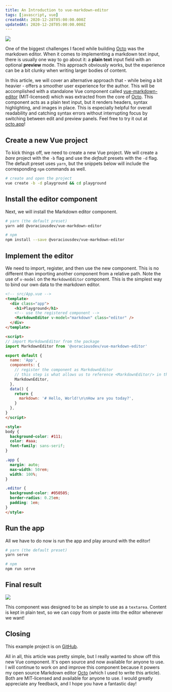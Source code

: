 ```yaml
---
title: An Introduction to vue-markdown-editor
tags: [javascript, vue]
createdAt: 2020-12-28T05:00:00.000Z
updatedAt: 2020-12-28T05:00:00.000Z
---
```


[![](https://raw.githubusercontent.com/voracious/vue-markdown-editor/master/images/screenshot.png)](https://github.com/voracious/vue-markdown-editor)

One of the biggest challenges I faced while building [Octo](https://octo.app) was the markdown editor. When it comes to implementing a markdown text input, there is usually one way to go about it: a **plain text** input field with an optional **preview** mode. This approach obviously works, but the experience can be a bit clunky when writing larger bodies of content.

In this article, we will cover an alternative approach that - while being a bit heavier - offers a smoother user experience for the author. This will be accomplished with a standalone Vue component called [vue-markdown-editor](https://github.com/voracious/vue-markdown-editor) (MIT-licensed) which was extracted from the core of [Octo](https://octo.app). This component acts as a plain text input, but it renders headers, syntax highlighting, and images in place. This is especially helpful for overall readability and catching syntax errors without interrupting focus by switching between edit and preview panels. Feel free to try it out at [octo.app](https://octo.app)!

<!-- more -->

## Create a new Vue project

To kick things off, we need to create a new Vue project. We will create a _bare_ project with the `-b` flag and use the _default_ presets with the `-d` flag. The default preset uses `yarn`, but the snippets below will include the corresponding `npm` commands as well.

```bash
# create and open the project
vue create -b -d playground && cd playground
```

## Install the editor component

Next, we will install the Markdown editor component.

```bash
# yarn (the default preset)
yarn add @voraciousdev/vue-markdown-editor

# npm
npm install --save @voraciousdev/vue-markdown-editor
```

## Implement the editor

We need to import, register, and then use the new component. This is no different than importing another component from a relative path. Note the use of `v-model` on the `MarkdownEditor` component. This is the simplest way to bind our own data to the markdown editor.

```html
<!-- src/App.vue -->
<template>
  <div class="app">
    <h1>Playground</h1>
    <!-- use the registered component -->
    <MarkdownEditor v-model="markdown" class="editor" />
  </div>
</template>

<script>
// import MarkdownEditor from the package
import MarkdownEditor from '@voraciousdev/vue-markdown-editor'

export default {
  name: 'App',
  components: {
    // register the component as MarkdownEditor
    // this step is what allows us to reference <MarkdownEditor/> in the template
    MarkdownEditor,
  },
  data() {
    return {
      markdown: '# Hello, World!\n\nHow are you today?',
    }
  },
}
</script>

<style>
body {
  background-color: #111;
  color: #aaa;
  font-family: sans-serif;
}

.app {
  margin: auto;
  max-width: 50rem;
  width: 100%;
}

.editor {
  background-color: #050505;
  border-radius: 0.25em;
  padding: 1em;
}
</style>
```

## Run the app

All we have to do now is run the app and play around with the editor!

```bash
# yarn (the default preset)
yarn serve

# npm
npm run serve
```

## Final result

[![](https://j.gifs.com/4Q1DNJ.gif)](https://youtu.be/LfhkoCAK6aA)

This component was designed to be as simple to use as a `textarea`. Content is kept in plain text, so we can copy from or paste into the editor whenever we want!

## Closing

This example project is on [GitHub](https://github.com/voracious/vue-markdown-editor/tree/master/examples/playground).

All in all, this article was pretty simple, but I really wanted to show off this new Vue component. It's open source and now available for anyone to use. I will continue to work on and improve this component because it powers my open source Markdown editor [Octo](https://octo.app) (which I used to write this article). Both are MIT-licensed and available for anyone to use. I would greatly appreciate any feedback, and I hope you have a fantastic day!
